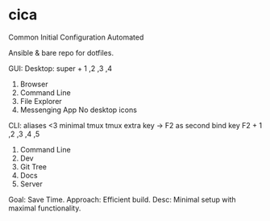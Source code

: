 # cica
Common Initial Configuration Automated

Ansible & bare repo for dotfiles.

GUI:
Desktop: 
super + 1 ,2 ,3 ,4
1. Browser
2. Command Line
3. File Explorer
4. Messenging App
No desktop icons

CLI:
aliases <3
minimal tmux
tmux extra key -> F2 as second bind key
F2 + 1 ,2 ,3 ,4 ,5
1. Command Line
2. Dev
3. Git Tree
4. Docs
5. Server

Goal: Save Time.
Approach: Efficient build.
Desc: Minimal setup with maximal functionality.
